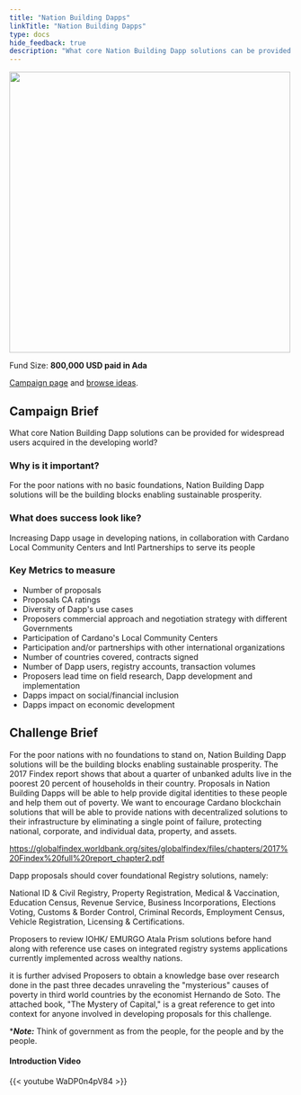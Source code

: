 ```yaml
---
title: "Nation Building Dapps"
linkTitle: "Nation Building Dapps"
type: docs
hide_feedback: true
description: "What core Nation Building Dapp solutions can be provided for widespread users acquired in the developing world?"
---
```

<img src="https://cardano.ideascale.com/community-library/accounts/93/936143/Public/03-Nation-Building-Dapps-b80970.png" style="width:500px;height500px">

Fund Size: **800,000 USD paid in Ada**

[Campaign page](https://cardano.ideascale.com/c/idea/383828) and [browse ideas](https://cardano.ideascale.com/c/campaigns/26435/stage/all/ideas/unspecified).

## Campaign Brief
What core Nation Building Dapp solutions can be provided for widespread users acquired in the developing world?

### Why is it important?
For the poor nations with no basic foundations, Nation Building Dapp solutions will be the building blocks enabling sustainable prosperity.

### What does success look like?
Increasing Dapp usage in developing nations, in collaboration with Cardano Local Community Centers and Intl Partnerships to serve its people

### Key Metrics to measure
- Number of proposals
- Proposals CA ratings
- Diversity of Dapp's use cases
- Proposers commercial approach and negotiation strategy with different Governments
- Participation of Cardano's Local Community Centers
- Participation and/or partnerships with other international organizations
- Number of countries covered, contracts signed
- Number of Dapp users, registry accounts, transaction volumes
- Proposers lead time on field research, Dapp development and implementation
- Dapps impact on social/financial inclusion
- Dapps impact on economic development

## Challenge Brief
For the poor nations with no foundations to stand on, Nation Building Dapp solutions will be the building blocks enabling sustainable prosperity. The 2017 Findex report shows that about a quarter of unbanked adults live in the poorest 20 percent of households in their country. Proposals in Nation Building Dapps will be able to help provide digital identities to these people and help them out of poverty. We want to encourage Cardano blockchain solutions that will be able to provide nations with decentralized solutions to their infrastructure by eliminating a single point of failure, protecting national, corporate, and individual data, property, and assets.

https://globalfindex.worldbank.org/sites/globalfindex/files/chapters/2017%20Findex%20full%20report_chapter2.pdf

Dapp proposals should cover foundational Registry solutions, namely:

National ID & Civil Registry, Property Registration, Medical & Vaccination, Education Census, Revenue Service, Business Incorporations, Elections Voting, Customs & Border Control, Criminal Records, Employment Census, Vehicle Registration, Licensing & Certifications.

Proposers to review IOHK/ EMURGO Atala Prism solutions before hand along with reference use cases on integrated registry systems applications currently implemented across wealthy nations.

it is further advised Proposers to obtain a knowledge base over research done in the past three decades unraveling the "mysterious" causes of poverty in third world countries by the economist Hernando de Soto.  The attached book, "The Mystery of Capital," is a great reference to get into context for anyone involved in developing proposals for this challenge.

****Note:*** Think of government as from the people, for the people and by the people.

#### Introduction Video

{{< youtube WaDP0n4pV84 >}}